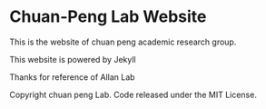 # Chuan-Peng Lab Website
This is the website of chuan peng academic research group.

This website is powered by Jekyll

Thanks for reference of Allan Lab

Copyright chuan peng Lab. Code released under the MIT License.